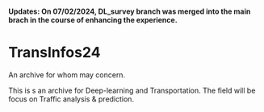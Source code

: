 #### Updates: On 07/02/2024, DL_survey branch was merged into the main brach in the course of enhancing the experience. 

# TransInfos24
An  archive for whom may concern.

This is s an archive for Deep-learning and Transportation. The field will be focus on Traffic analysis & prediction.
